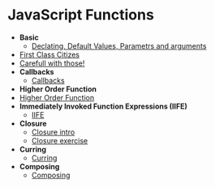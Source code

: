 
  # JavaScript Functions
  
-  **Basic**
	- [Declating, Default Values, Parametrs and arguments](Function-basic.md)
  - [First Class Citizes](First-class-citizens.md)
  - [Carefull with those!](Function-tips.md)
-  **Callbacks**
	- [Callbacks](Callbacks.md)  
-  **Higher Order Function**
  - [Higher Order Function](Higher-order-function.md)
-  **Immediately Invoked Function Expressions (IIFE)**
	- [IIFE](IIFE.md)
-  **Closure**
    - [Closure intro](Closure.md)
    - [Closure exercise](Closure-exercise.md)
-  **Curring**
    - [Curring](Curring.md)
-  **Composing**
    - [Composing](Composing.md)